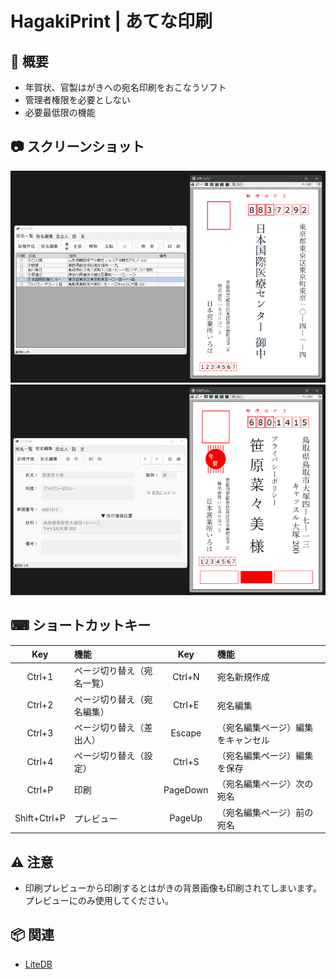 # HagakiPrint | あてな印刷

## 🤔 概要

- 年賀状、官製はがきへの宛名印刷をおこなうソフト
- 管理者権限を必要としない
- 必要最低限の機能

## 📷 スクリーンショット

![](1.png)
![](2.png)

## ⌨ ショートカットキー

|Key|機能|Key|機能|
|:-:|:-|:-:|:-|
|Ctrl+1|ページ切り替え（宛名一覧）|Ctrl+N|宛名新規作成|
|Ctrl+2|ページ切り替え（宛名編集）|Ctrl+E|宛名編集|
|Ctrl+3|ページ切り替え（差出人）|Escape|（宛名編集ページ）編集をキャンセル|
|Ctrl+4|ページ切り替え（設定）|Ctrl+S|（宛名編集ページ）編集を保存|
|Ctrl+P|印刷|PageDown|（宛名編集ページ）次の宛名|
|Shift+Ctrl+P|プレビュー|PageUp|（宛名編集ページ）前の宛名|

## ⚠ 注意

- 印刷プレビューから印刷するとはがきの背景画像も印刷されてしまいます。プレビューにのみ使用してください。

## :package: 関連

- [LiteDB](https://github.com/mbdavid/LiteDB)
